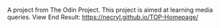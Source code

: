 A project from The Odin Project.
This project is aimed at learning media queries.
View End Result: https://necryl.github.io/TOP-Homepage/
